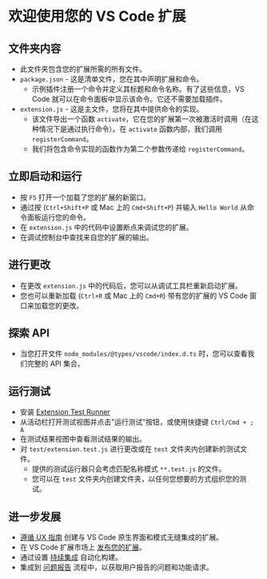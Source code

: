# 欢迎使用您的 VS Code 扩展

## 文件夹内容

* 此文件夹包含您的扩展所需的所有文件。
* `package.json` - 这是清单文件，您在其中声明扩展和命令。
  * 示例插件注册一个命令并定义其标题和命令名称。有了这些信息，VS Code 就可以在命令面板中显示该命令。它还不需要加载插件。
* `extension.js` - 这是主文件，您将在其中提供命令的实现。
  * 该文件导出一个函数 `activate`，它在您的扩展第一次被激活时调用（在这种情况下是通过执行命令）。在 `activate` 函数内部，我们调用 `registerCommand`。
  * 我们将包含命令实现的函数作为第二个参数传递给 `registerCommand`。

## 立即启动和运行

* 按 `F5` 打开一个加载了您的扩展的新窗口。
* 通过按 (`Ctrl+Shift+P` 或 Mac 上的 `Cmd+Shift+P`) 并输入 `Hello World` 从命令面板运行您的命令。
* 在 `extension.js` 中的代码中设置断点来调试您的扩展。
* 在调试控制台中查找来自您的扩展的输出。

## 进行更改

* 在更改 `extension.js` 中的代码后，您可以从调试工具栏重新启动扩展。
* 您也可以重新加载 (`Ctrl+R` 或 Mac 上的 `Cmd+R`) 带有您的扩展的 VS Code 窗口来加载您的更改。

## 探索 API

* 当您打开文件 `node_modules/@types/vscode/index.d.ts` 时，您可以查看我们完整的 API 集合。

## 运行测试

* 安装 [Extension Test Runner](https://marketplace.visualstudio.com/items?itemName=ms-vscode.extension-test-runner)
* 从活动栏打开测试视图并点击"运行测试"按钮，或使用快捷键 `Ctrl/Cmd + ; A`
* 在测试结果视图中查看测试结果的输出。
* 对 `test/extension.test.js` 进行更改或在 `test` 文件夹内创建新的测试文件。
  * 提供的测试运行器只会考虑匹配名称模式 `**.test.js` 的文件。
  * 您可以在 `test` 文件夹内创建文件夹，以任何您想要的方式组织您的测试。

## 进一步发展

* [遵循 UX 指南](https://code.visualstudio.com/api/ux-guidelines/overview) 创建与 VS Code 原生界面和模式无缝集成的扩展。
* 在 VS Code 扩展市场上 [发布您的扩展](https://code.visualstudio.com/api/working-with-extensions/publishing-extension)。
* 通过设置 [持续集成](https://code.visualstudio.com/api/working-with-extensions/continuous-integration) 自动化构建。
* 集成到 [问题报告](https://code.visualstudio.com/api/get-started/wrapping-up#issue-reporting) 流程中，以获取用户报告的问题和功能请求。